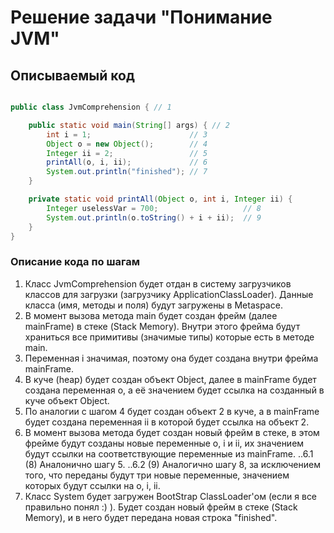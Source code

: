 # Решение задачи "Понимание JVM"

## Описываемый код
```java

public class JvmComprehension { // 1

    public static void main(String[] args) { // 2
        int i = 1;                      // 3
        Object o = new Object();        // 4
        Integer ii = 2;                 // 5
        printAll(o, i, ii);             // 6
        System.out.println("finished"); // 7
    }

    private static void printAll(Object o, int i, Integer ii) {
        Integer uselessVar = 700;                   // 8
        System.out.println(o.toString() + i + ii);  // 9
    }
}

```

### Описание кода по шагам
1. Класс JvmComprehension будет отдан в систему загрузчиков классов для загрузки (загрузчику ApplicationClassLoader). Данные класса (имя, методы и поля) будут загружены в Metaspace.
2. В момент вызова метода main будет создан фрейм (далее mainFrame) в стеке (Stack Memory). Внутри этого фрейма будут храниться все примитивы (значимые типы) которые есть в методе main.
3. Переменная i значимая, поэтому она будет создана внутри фрейма mainFrame.
4. В куче (heap) будет создан объект Object, далее в mainFrame будет создана переменная о, а её значением будет ссылка на созданный в куче объект Object.
5. По аналогии с шагом 4 будет создан объект 2 в куче, а в mainFrame будет создана переменная ii в которой будет ссылка на объект 2.
6. В момент вызова метода будет создан новый фрейм в стеке, в этом фрейме будут созданы новые переменные o, i и ii, их значением будут ссылки на соответствующие переменные из mainFrame.
  ..6.1 (8) Аналонично шагу 5.
  ..6.2 (9) Аналогично шагу 8, за исключением того, что переданы будут три новые переменные, значением которых будут ссылки на о, i, ii.
8. Класс System будет загружен BootStrap ClassLoader'ом (если я все правильно понял :) ). Будет создан новый фрейм в стеке (Stack Memory), и в него будет передана новая строка "finished".
